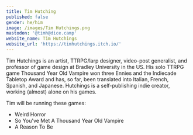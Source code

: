 ```yaml
---
title: Tim Hutching
published: false
gender: he/him
image: /images/Tim Hutchings.png
mastodon: '@timh@dice.camp'
website_name: Tim Hutchings
website_url: 'https://timhutchings.itch.io/'
---
```


Tim Hutchings is an artist, TTRPG/larp designer, video-post generalist, and professor of game design at Bradley University in the US.  His solo TTRPG game Thousand Year Old Vampire won three Ennies and the Indiecade Tabletop Award and has, so far, been translated into Italian, French, Spanish, and Japanese. Hutchings is a self-publishing indie creator, working (almost) alone on his games.

Tim will be running these games:

* Weird Horror
* So You've Met A Thousand Year Old Vampire
* A Reason To Be
